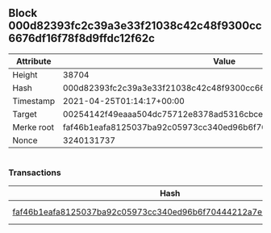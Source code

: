 ## Block 000d82393fc2c39a3e33f21038c42c48f9300cc6676df16f78f8d9ffdc12f62c

Attribute | Value
--- | ---
Height | 38704
Hash | 000d82393fc2c39a3e33f21038c42c48f9300cc6676df16f78f8d9ffdc12f62c
Timestamp | 2021-04-25T01:14:17+00:00
Target | 00254142f49eaaa504dc75712e8378ad5316cbcead634704b3734b6271167cc4
Merke root | faf46b1eafa8125037ba92c05973cc340ed96b6f70444212a7eaea7256069a79
Nonce | 3240131737

```

```

### Transactions

Hash | Amount
--- | ---
[faf46b1eafa8125037ba92c05973cc340ed96b6f70444212a7eaea7256069a79](faf46b1eafa8125037ba92c05973cc340ed96b6f70444212a7eaea7256069a79.md) | 10.00000000 SKEPTI 
